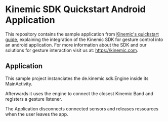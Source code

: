 # Kinemic SDK Quickstart Android Application

This repository contains the sample application from [Kinemic's quickstart guide](https://developer.kinemic.com/docs/android/latest/guides/quickstart/), explaining the integration of the Kinemic SDK for gesture control into an android application.
For more information about the SDK and our solutions for gesture interaction visit us at: https://kinemic.com.

## Application

This sample project instanciates the de.kinemic.sdk.Engine inside its MainActivity.

Afterwards it uses the engine to connect the closest Kinemic Band and registers
a gesture listener.

The Application disconnects connected sensors and releases ressources when the user leaves the app.
